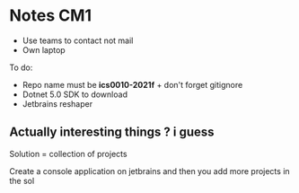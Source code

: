 # Notes CM1

* Use teams to contact not mail
* Own laptop

To do:
* Repo name must be **ics0010-2021f** + don't forget gitignore
* Dotnet 5.0 SDK to download
* Jetbrains reshaper


## Actually interesting things ? i guess

Solution = collection of projects

Create a console application on jetbrains and then you add more projects in the sol


